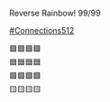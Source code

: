 Reverse Rainbow! 99/99

[\#<span>Connections512</span>](https://social.lol/tags/Connections512)

🟪🟪🟪🟪  
🟦🟦🟦🟦  
🟩🟩🟩🟩  
🟨🟨🟨🟨